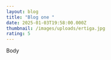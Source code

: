 ```yaml
---
layout: blog
title: "Blog one "
date: 2025-01-03T19:58:00.000Z
thumbnail: /images/uploads/ertiga.jpg
rating: 5
---
```

Body
